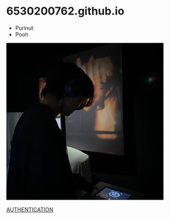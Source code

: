 # 6530200762.github.io

-  Purinut
-  Pooh


  ![profile](profile.jpg)

[AUTHENTICATION](authentication)

